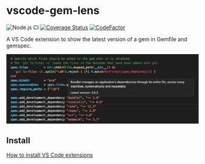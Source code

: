# vscode-gem-lens

![Node.js CI](https://github.com/ninoseki/vscode-gem-lens/workflows/Node.js%20CI/badge.svg)
[![Coverage Status](https://coveralls.io/repos/github/ninoseki/vscode-gem-lens/badge.svg?branch=master)](https://coveralls.io/github/ninoseki/vscode-gem-lens?branch=master)
[![CodeFactor](https://www.codefactor.io/repository/github/ninoseki/vscode-gem-lens/badge)](https://www.codefactor.io/repository/github/ninoseki/vscode-gem-lens)

A VS Code extension to show the latest version of a gem in Gemfile and gemspec.

![Screenshot](images/sample.png)

## Install

[How to install VS Code extensions](https://code.visualstudio.com/docs/editor/extension-gallery#_install-an-extension)
